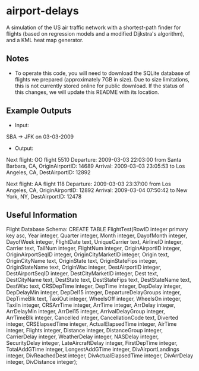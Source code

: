 airport-delays
==============

A simulation of the US air traffic network with a shortest-path finder for flights (based on regression models and a modified Dijkstra's algorithm), and a KML heat map generator.

## Notes

- To operate this code, you will need to download the SQLite database of flights we prepared (approximately 7GB in size). Due to size limitations, this is not currently stored online for public download. If the status of this changes, we will update this README with its location.

## Example Outputs

- Input: 

SBA -> JFK on 03-03-2009

- Output:

Next flight:  OO  flight  5510
Departure:  2009-03-03 22:03:00 from  Santa Barbara, CA,  OriginAirportID:  14689
Arrival:    2009-03-03 23:05:53 to    Los Angeles, CA,    DestAirportID:  12892

Next flight:  AA  flight  118
Departure:  2009-03-03 23:37:00 from  Los Angeles, CA,  OriginAirportID:  12892
Arrival:  2009-03-04 07:50:42   to  New York, NY,       DestAirportID:  12478

## Useful Information
Flight Database Schema:
CREATE TABLE FlightTest(RowID integer primary key asc, Year integer, Quarter integer, Month integer, DayofMonth integer, DayofWeek integer, FlightDate text, UniqueCarrier text, AirlineID integer, Carrier text, TailNum integer, FlightNum integer, OriginAirportID integer, OriginAirportSeqID integer, OriginCityMarketID integer, Origin text, OriginCityName text, OriginState text, OriginStateFips integer, OriginStateName text, OriginWac integer, DestAirportID integer, DestAirportSeqID integer, DestCityMarketID integer, Dest text, DestCityName text, DestState text, DestStateFips text, DestStateName text, DestWac text, CRSDepTime integer, DepTime integer, DepDelay integer, DepDelayMin integer, DepDel15 integer, DepartureDelayGroups integer, DepTimeBlk text, TaxiOut integer, WheelsOff integer, WheelsOn integer, TaxiIn integer, CRSArrTime integer, ArrTime integer, ArrDelay integer, ArrDelayMin integer, ArrDel15 integer, ArrivalDelayGroup integer, ArrTimeBlk integer, Cancelled integer, CancellationCode text, Diverted integer, CRSElapsedTime integer, ActualElapsedTime integer, AirTime integer, Flights integer, Distance integer, DistanceGroup integer, CarrierDelay integer, WeatherDelay integer, NASDelay integer, SecurityDelay integer, LateAircraftDelay integer, FirstDepTime integer, TotalAddGTime integer, LongestAddGTime integer, DivAirportLandings integer, DivReachedDest integer, DivActualElapsedTime integer, DivArrDelay integer, DivDistance integer);
